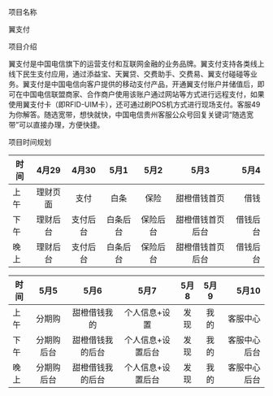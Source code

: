 项目名称
  
翼支付

项目介绍

翼支付是中国电信旗下的运营支付和互联网金融的业务品牌。翼支付支持各类线上线下民生支付应用，通过添益宝、天翼贷、交费助手、交费易、翼支付碰碰等业务。翼支付是中国电信向客户提供的移动支付产品，开通翼支付账户并储值后，即可在中国电信联盟商家、合作商户使用该账户通过网站等方式进行远程支付，如果使用翼支付卡（即RFID-UIM卡），还可通过刷POS机方式进行现场支付。客服49为你解答。随选宽带，想快就快，中国电信贵州客服公众号回复关键词“随选宽带”可以直接办理，方便快捷。

项目时间规划

时间|4月29|4月30|5月1|5月2|5月3|5月4
---|:--:|:--:|:--:|:--:|:--:|---:
上午|理财页面|支付|白条|保险|甜橙借钱首页|借钱|
下午|理财后台|支付后台|白条后台|保险后台|甜橙借钱首页后台|借钱后台|
晚上|理财后台|支付后台|白条后台|保险后台|甜橙借钱首页后台|借钱后台|

时间|5月5|5月6|5月7|5月8|5月9|5月10
---|:--:|:--:|:--:|:--:|:--:|---:
上午|分期购|甜橙借钱我的|个人信息+设置|发现|我的|客服中心
下午|分期购后台|甜橙借钱我的后台|个人信息+设置后台|发现|我的|客服中心后台
晚上|分期购后台|甜橙借钱我的后台|个人信息+设置后台|发现|我的|客服中心后台
